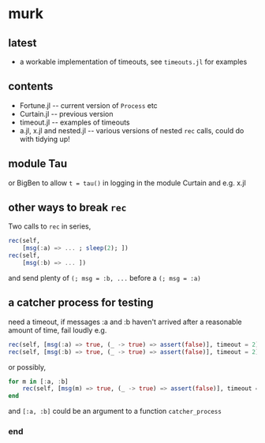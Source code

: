 # murk

## latest
 - a workable implementation of timeouts, see `timeouts.jl` for examples

## contents
 - Fortune.jl -- current version of `Process` etc
 - Curtain.jl -- previous version
 - timeout.jl -- examples of timeouts
 - a.jl, x.jl and nested.jl -- various versions of nested `rec` calls, could do with tidying up!

## module Tau

or BigBen to allow `t = tau()` in logging in the module Curtain and e.g. x.jl

## other ways to break `rec`

Two calls to `rec` in series,

```julia
rec(self,
    [msg(:a) => ... ; sleep(2); ])
rec(self,
    [msg(:b) => ... ])
```

and send plenty of `(; msg = :b, ...` before a `(; msg = :a)`

## a catcher process for testing

need a timeout, if messages :a and :b haven't arrived after a reasonable amount of time, fail loudly e.g.

```julia
rec(self, [msg(:a) => true, (_ -> true) => assert(false)], timeout = 2)
rec(self, [msg(:b) => true, (_ -> true) => assert(false)], timeout = 2)
```

or possibly,

```julia
for m in [:a, :b]
    rec(self, [msg(m) => true, (_ -> true) => assert(false)], timeout = 2)
end
```

and `[:a, :b]` could be an argument to a function `catcher_process`

### end
